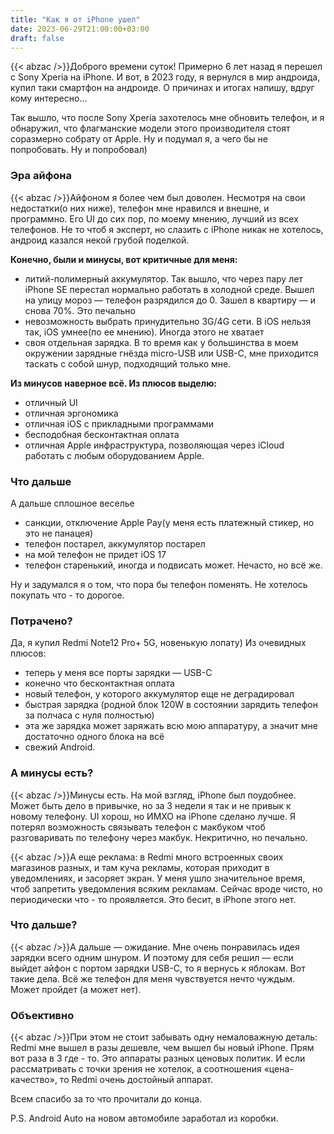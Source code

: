 ```yaml
---
title: "Как я от iPhone ушел"
date: 2023-06-29T21:00:00+03:00
draft: false
---
```

{{< abzac />}}Доброго времени суток! Примерно 6 лет назад я перешел с Sony Xperia на iPhone. И вот, в 2023 году, я вернулся в мир андроида, купил таки смартфон на андроиде. О причинах и итогах напишу, вдруг кому интересно…
<!--more-->
Так вышло, что после Sony Xperia захотелось мне обновить телефон, и я обнаружил, что флагманские модели этого производителя стоят соразмерно собрату от Apple. Ну и подумал я, а чего бы не попробовать. Ну и попробовал)
### Эра айфона
{{< abzac />}}Айфоном я более чем был доволен. Несмотря на свои недостатки(о них ниже), телефон мне нравился и внешне, и программно. Его UI до сих пор, по моему мнению, лучший из всех телефонов. Не то чтоб я эксперт, но слазить с iPhone никак не хотелось, андроид казался некой грубой поделкой.

**Конечно, были и минусы, вот критичные для меня:**
- литий-полимерный аккумулятор. Так вышло, что через пару лет iPhone SE перестал нормально работать в холодной среде. Вышел на улицу мороз — телефон разрядился до 0. 	Зашел в квартиру — и снова 70%. Это печально
- невозможность выбрать принудительно 3G/4G сети. В iOS нельзя так, iOS умнее(по ее мнению). Иногда этого не хватает
- своя отдельная зарядка. В то время как у большинства в моем окружении зарядные гнёзда micro-USB или USB-C, мне приходится таскать с собой шнур, подходящий только мне.
 
**Из минусов наверное всё. Из плюсов выделю:**
- отличный UI
- отличная эргономика
- отличная iOS с прикладными программами
- бесподобная бесконтактная оплата
- отличная Apple инфраструктура, позволяющая через iCloud работать с любым оборудованием Apple.

### Что дальше
А дальше сплошное веселье
- санкции, отключение Apple Pay(у меня есть платежный стикер, но это не панацея)
- телефон постарел, аккумулятор постарел
- на мой телефон не придет iOS 17
- телефон старенький, иногда и подвисать может. Нечасто, но всё же.

Ну и задумался я о том, что пора бы телефон поменять. Не хотелось покупать что - то дорогое.

### Потрачено?
Да, я купил Redmi Note12 Pro+ 5G, новенькую лопату) Из очевидных плюсов:
- теперь у меня все порты зарядки — USB-C
- конечно что бесконтактная оплата
- новый телефон, у которого аккумулятор еще не деградировал
- быстрая зарядка (родной блок 120W в состоянии зарядить телефон за полчаса с нуля полностью)
- эта же зарядка может заряжать всю мою аппаратуру, а значит мне достаточно одного блока на всё
- свежий Android.

### А минусы есть?
{{< abzac />}}Минусы есть. На мой взгляд, iPhone был поудобнее. Может быть дело в привычке, но за 3 недели я так и не привык к новому телефону. UI хорош, но ИМХО на iPhone сделано лучше. Я потерял возможность связывать телефон с макбуком чтоб разговаривать по телефону через макбук. Некритично, но печально.

{{< abzac />}}А еще реклама: в Redmi много встроенных своих магазинов разных, и там куча рекламы, которая приходит в уведомлениях, и засоряет экран. У меня ушло значительное время, чтоб запретить уведомления всяким рекламам. Сейчас вроде чисто, но периодически что - то проявляется. Это бесит, в iPhone этого нет.

### Что дальше?
{{< abzac />}}А дальше — ожидание. Мне очень понравилась идея зарядки всего одним шнуром. И поэтому для себя решил — если выйдет айфон с портом зарядки USB-C, то я вернусь к яблокам. Вот такие дела. Всё же телефон для меня чувствуется нечто чуждым. Может пройдет (а может нет).

### Объективно
{{< abzac />}}При этом не стоит забывать одну немаловажную деталь: Redmi мне вышел в разы дешевле, чем вышел бы новый iPhone. Прям вот раза в 3 где - то. Это аппараты разных ценовых политик. И если рассматривать с точки зрения не хотелок, а соотношения «цена-качество», то Redmi очень достойный аппарат.

Всем спасибо за то что прочитали до конца.

P.S. Android Auto на новом автомобиле заработал из коробки.
